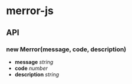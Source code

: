 merror-js
=========

## API
### new Merror(message, code, description)
- **message** *string*
- **code** *number*
- **description** *string*
